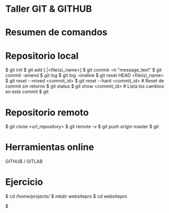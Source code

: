 Taller GIT & GITHUB
===================

Resumen de comandos
===================

# Repositorio local

$ git init
$ git add [.|<file(s)_name>]
$ git commit -m "message_text"
$ git commit -amend
$ git log
$ git log -oneline
$ git reset HEAD <file(s)_name>
$ git reset --mixed <commit_id>
$ git reset --hard <commit_id> # Reset de commit sin retorno
$ git status
$ git show <commit_id> # Lista los cambios en este commit
$ git

# Repositorio remoto

$ git clone <url_repository>
$ git remote -v
$ git push origin master
$ git

# Herramientas online

GITHUB / GITLAB


Ejercicio
=========

$ cd /home/projects/
$ mkdir websitepro
$ cd websitepro

$
